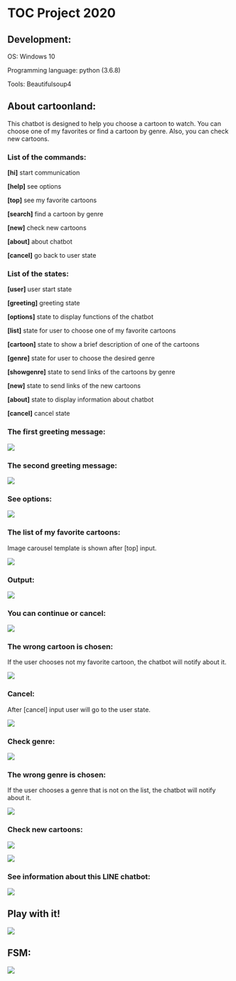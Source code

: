 # TOC Project 2020

## Development:

OS: Windows 10

Programming  language: python (3.6.8)

Tools: Beautifulsoup4


## About cartoonland:

This chatbot is designed to help you choose a cartoon to watch. You can choose one of my favorites or find a cartoon by genre. Also, you can check new cartoons.

### List of the commands:

**[hi]** start communication

**[help]** see options

**[top]** see my favorite cartoons

**[search]** find a cartoon by genre

**[new]** check new cartoons

**[about]** about chatbot

**[cancel]** go back to user state

### List of the states:

**[user]** user start state

**[greeting]** greeting state

**[options]** state to display functions of the chatbot

**[list]** state for user to choose one of my favorite cartoons

**[cartoon]** state to show a brief description of one of the cartoons

**[genre]** state for user to choose the desired genre

**[showgenre]** state to send links of the cartoons by genre

**[new]** state to send links of the new cartoons

**[about]** state to display information about chatbot

**[cancel]** cancel state

### **The first greeting message:**

![](https://i.imgur.com/7JXPiUA.jpg)

### **The second greeting message:**

![](https://i.imgur.com/Gl2ogV4.jpg)

### **See options:**

![](https://i.imgur.com/66JQn2K.jpg)

### **The list of my favorite cartoons:**

Image carousel template is shown after [top] input.

![](https://i.imgur.com/lXNqKVa.jpg)

### **Output:** 

![](https://i.imgur.com/aurFkr1.jpg)

### **You can continue or cancel:**

![](https://i.imgur.com/pba5tiy.jpg)

### **The wrong cartoon is chosen:**

If the user chooses not my favorite cartoon, the chatbot will notify about it.

![](https://i.imgur.com/QcjsD0i.jpg)

### **Cancel:**

After [cancel] input user will go to the user state.

![](https://i.imgur.com/DMcDGme.jpg)

### **Check genre:**

![](https://i.imgur.com/qSROhAF.jpg)

### **The wrong genre is chosen:**

If the user chooses a genre that is not on the list, the chatbot will notify about it.

![](https://i.imgur.com/LgE9Gh0.jpg)

### **Check new cartoons:**

![](https://i.imgur.com/RULHwSU.jpg)

![](https://i.imgur.com/J2HbSKF.jpg)

### **See information about this LINE chatbot:**

![](https://i.imgur.com/6Qwcz1c.jpg)





## Play with it!

![](https://i.imgur.com/CwEXge6.png)

## FSM:

![](https://i.imgur.com/RGVMERA.png)

